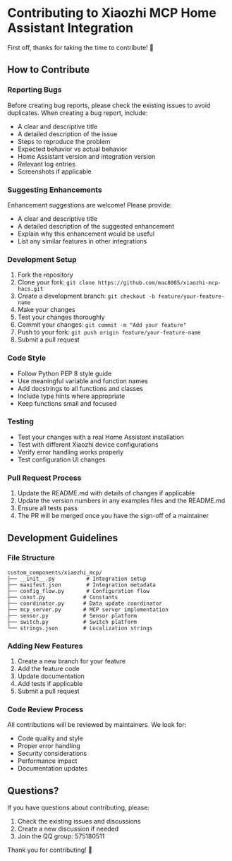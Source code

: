 # Contributing to Xiaozhi MCP Home Assistant Integration

First off, thanks for taking the time to contribute! 🎉

## How to Contribute

### Reporting Bugs

Before creating bug reports, please check the existing issues to avoid duplicates. When creating a bug report, include:

- A clear and descriptive title
- A detailed description of the issue
- Steps to reproduce the problem
- Expected behavior vs actual behavior
- Home Assistant version and integration version
- Relevant log entries
- Screenshots if applicable

### Suggesting Enhancements

Enhancement suggestions are welcome! Please provide:

- A clear and descriptive title
- A detailed description of the suggested enhancement
- Explain why this enhancement would be useful
- List any similar features in other integrations

### Development Setup

1. Fork the repository
2. Clone your fork: `git clone https://github.com/mac8005/xiaozhi-mcp-hacs.git`
3. Create a development branch: `git checkout -b feature/your-feature-name`
4. Make your changes
5. Test your changes thoroughly
6. Commit your changes: `git commit -m "Add your feature"`
7. Push to your fork: `git push origin feature/your-feature-name`
8. Submit a pull request

### Code Style

- Follow Python PEP 8 style guide
- Use meaningful variable and function names
- Add docstrings to all functions and classes
- Include type hints where appropriate
- Keep functions small and focused

### Testing

- Test your changes with a real Home Assistant installation
- Test with different Xiaozhi device configurations
- Verify error handling works properly
- Test configuration UI changes

### Pull Request Process

1. Update the README.md with details of changes if applicable
2. Update the version numbers in any examples files and the README.md
3. Ensure all tests pass
4. The PR will be merged once you have the sign-off of a maintainer

## Development Guidelines

### File Structure

```
custom_components/xiaozhi_mcp/
├── __init__.py          # Integration setup
├── manifest.json        # Integration metadata
├── config_flow.py       # Configuration flow
├── const.py            # Constants
├── coordinator.py      # Data update coordinator
├── mcp_server.py       # MCP server implementation
├── sensor.py           # Sensor platform
├── switch.py           # Switch platform
└── strings.json        # Localization strings
```

### Adding New Features

1. Create a new branch for your feature
2. Add the feature code
3. Update documentation
4. Add tests if applicable
5. Submit a pull request

### Code Review Process

All contributions will be reviewed by maintainers. We look for:

- Code quality and style
- Proper error handling
- Security considerations
- Performance impact
- Documentation updates

## Questions?

If you have questions about contributing, please:

1. Check the existing issues and discussions
2. Create a new discussion if needed
3. Join the QQ group: 575180511

Thank you for contributing! 🙏

